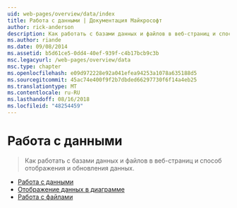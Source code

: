 ```yaml
---
uid: web-pages/overview/data/index
title: Работа с данными | Документация Майкрософт
author: rick-anderson
description: Как работать с базами данных и файлов в веб-страниц и способ отображения и обновления данных.
ms.author: riande
ms.date: 09/08/2014
ms.assetid: b5d61ce5-0dd4-40ef-939f-c4b17bcb9c3b
msc.legacyurl: /web-pages/overview/data
msc.type: chapter
ms.openlocfilehash: e09d972228e92a041efea94253a1078a635188d5
ms.sourcegitcommit: 45ac74e400f9f2b7dbded66297730f6f14a4eb25
ms.translationtype: MT
ms.contentlocale: ru-RU
ms.lasthandoff: 08/16/2018
ms.locfileid: "48254459"
---
```

<a name="working-with-data"></a>Работа с данными
====================
> Как работать с базами данных и файлов в веб-страниц и способ отображения и обновления данных.


- [Работа с данными](5-working-with-data.md)
- [Отображение данных в диаграмме](7-displaying-data-in-a-chart.md)
- [Работа с файлами](working-with-files.md)
